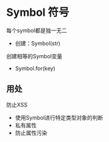 # Symbol 符号

每个symbol都是独一无二

- 创建：Symbol(str)



创建相等的Symbol变量

- Symbol.for(key)



## 用处

防止XSS

- 使用Symbol进行特定类型对象的判断
- 私有属性
- 防止属性污染

